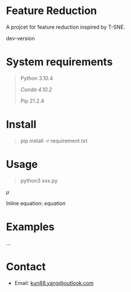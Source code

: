 # Feature Reduction

A projcet for feature reduction inspired by T-SNE.

dev-version

# System requirements

> Python 3.10.4
>
> *Conda 4.10.2*
>
> Pip 21.2.4

# Install

> pip install -r requirement.txt

# Usage 
> python3 xxx.py 

$\mu$

Inline equation: $equation$

# Examples
...


# Contact 
- Email: kun88.yang@outlook.com
> 